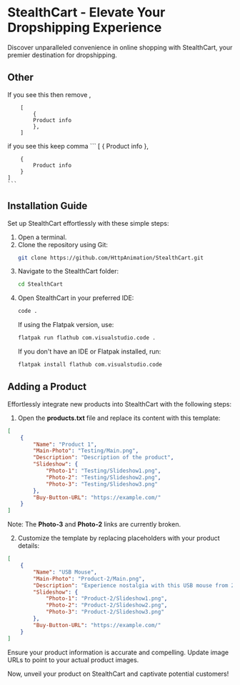 # StealthCart - Elevate Your Dropshipping Experience

Discover unparalleled convenience in online shopping with StealthCart, your premier destination for dropshipping.

## Other
If you see this then remove ,
```
    [
        {
        Product info
        },
    ]
```

if you see this keep comma
    ```
    [
        {
            Product info
        },

        {
            Product info
        }
    ]
    ```

## Installation Guide

Set up StealthCart effortlessly with these simple steps:

1. Open a terminal.
2. Clone the repository using Git:
    ```bash
    git clone https://github.com/HttpAnimation/StealthCart.git
    ```
3. Navigate to the StealthCart folder:
    ```bash
    cd StealthCart
    ```
4. Open StealthCart in your preferred IDE:
    ```bash
    code .
    ```
    If using the Flatpak version, use:
    ```bash
    flatpak run flathub com.visualstudio.code .
    ```
    If you don't have an IDE or Flatpak installed, run:
    ```bash
    flatpak install flathub com.visualstudio.code
    ```

## Adding a Product

Effortlessly integrate new products into StealthCart with the following steps:

1. Open the **products.txt** file and replace its content with this template:

```json
[
    {
        "Name": "Product 1",
        "Main-Photo": "Testing/Main.png",
        "Description": "Description of the product",
        "Slideshow": {
            "Photo-1": "Testing/Slideshow1.png",
            "Photo-2": "Testing/Slideshow2.png",
            "Photo-3": "Testing/Slideshow3.png"
        },
        "Buy-Button-URL": "https://example.com/"
    }
]
```

Note: The **Photo-3** and **Photo-2** links are currently broken.

2. Customize the template by replacing placeholders with your product details:

```json
[
    {
        "Name": "USB Mouse",
        "Main-Photo": "Product-2/Main.png",
        "Description": "Experience nostalgia with this USB mouse from 2001, complete with extra dirt on the ball inside.",
        "Slideshow": {
            "Photo-1": "Product-2/Slideshow1.png",
            "Photo-2": "Product-2/Slideshow2.png",
            "Photo-3": "Product-2/Slideshow3.png"
        },
        "Buy-Button-URL": "https://example.com/"
    }
]
```

Ensure your product information is accurate and compelling. Update image URLs to point to your actual product images.

Now, unveil your product on StealthCart and captivate potential customers!

